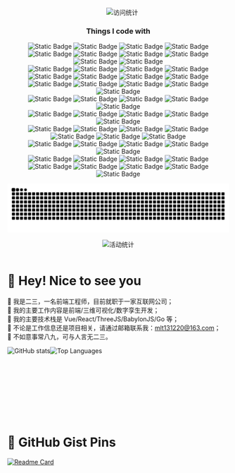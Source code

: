 <div align="center">
  <div>
    <a href="https://www.mhbdng.cn">
      <img src="https://readme-typing-svg.demolab.com?font=Fira+Code&pause=1000&width=435&lines=初见少年拉满弓;不惧岁月不惧风&center=true&size=27"  alt=""/>
    </a>
  </div>

  <div>
    <a href="https://www.mhbdng.cn"><img src="https://img.shields.io/badge/Website-博客-blue"  alt=""/></a>&emsp;
    <img src="https://komarev.com/ghpvc/?username=mlt131220&label=Views&color=339af0&style=flat" alt="访问统计" />
  </div>

  <h3>Things I code with</h3>
  <div>
    <img alt="Static Badge" src="https://img.shields.io/badge/Javascript-8DD6F9?logo=javascript">
    <img alt="Static Badge" src="https://img.shields.io/badge/Typescript-45B8D8?logo=typescript&logoColor=%23fff">
    <img alt="Static Badge" src="https://img.shields.io/badge/Golang-46A2F1?logo=go&logoColor=%23fff">
    <img alt="Static Badge" src="https://img.shields.io/badge/PHP-1A73E8?logo=php&logoColor=%23fff">
    <img alt="Static Badge" src="https://img.shields.io/badge/HTML5-%23E34F26?logo=html5&logoColor=%23fff">
    <img alt="Static Badge" src="https://img.shields.io/badge/CSS3-%231572B6?logo=css3&logoColor=%23fff">
    <img alt="Static Badge" src="https://img.shields.io/badge/WebGL-%23990000?logo=webgl&logoColor=%23fff">
    <img alt="Static Badge" src="https://img.shields.io/badge/WebGPU-%23336699?logoColor=%23fff">
    <img alt="Static Badge" src="https://img.shields.io/badge/WebAssembly-%23654FF0?logo=webassembly&logoColor=%23fff">
    <img alt="Static Badge" src="https://img.shields.io/badge/Markdown-%23000000?logo=markdown&logoColor=%23fff">
    <br />
    <img alt="Static Badge" src="https://img.shields.io/badge/Vue-565656?logo=vuedotjs">
    <img alt="Static Badge" src="https://img.shields.io/badge/React-45B8D8?logo=react&logoColor=%23fff">
    <img alt="Static Badge" src="https://img.shields.io/badge/Jquery-%230769AD?logo=jquery">
    <img alt="Static Badge" src="https://img.shields.io/badge/ThreeJS-430098?logo=threedotjs">
    <img alt="Static Badge" src="https://img.shields.io/badge/BabylonJS-000000">
    <img alt="Static Badge" src="https://img.shields.io/badge/Cesium-%236CADDF?logo=cesium&logoColor=%23fff">
    <img alt="Static Badge" src="https://img.shields.io/badge/ECharts-%23AA344D?logo=apacheecharts&logoColor=%23fff">
    <img alt="Static Badge" src="https://img.shields.io/badge/Axios-%235A29E4?logo=axios&logoColor=%23fff">
    <br/>
    <img alt="Static Badge" src="https://img.shields.io/badge/Sass-%23CC6699?logo=sass&logoColor=%23fff">
    <img alt="Static Badge" src="https://img.shields.io/badge/Less-%231D365D?logo=less&logoColor=%23fff">
    <img alt="Static Badge" src="https://img.shields.io/badge/Tailwind%20CSS-%2306B6D4?logo=tailwindcss&logoColor=%23fff">
    <img alt="Static Badge" src="https://img.shields.io/badge/UnoCSS-%23333333?logo=unocss&logoColor=%23fff">
    <img alt="Static Badge" src="https://img.shields.io/badge/Styled%20Components-%23DB7093?logo=styledcomponents&logoColor=%23fff">
    <br/>
    <img alt="Static Badge" src="https://img.shields.io/badge/Vite-%23646CFF?logo=vite&logoColor=%23fff">
    <img alt="Static Badge" src="https://img.shields.io/badge/Webpack-%238DD6F9?logo=webpack&logoColor=%23fff&color=%23ff">
    <img alt="Static Badge" src="https://img.shields.io/badge/NPM-%23CB3837?logo=npm&logoColor=%23fff">
    <img alt="Static Badge" src="https://img.shields.io/badge/Yarn-%23CB3837?logo=yarn&logoColor=%23fff">
    <img alt="Static Badge" src="https://img.shields.io/badge/PNPM-%23F69220?logo=pnpm&logoColor=%23fff">
    <br />
    <img alt="Static Badge" src="https://img.shields.io/badge/Beego-%230B996E?logoColor=%23fff">
    <img alt="Static Badge" src="https://img.shields.io/badge/Gin-%230B996E?logo=gin&logoColor=%23fff">
    <img alt="Static Badge" src="https://img.shields.io/badge/goquery-%23669DF6?logoColor=%23fff">
    <img alt="Static Badge" src="https://img.shields.io/badge/ThinkPHP-%23EE2624?logoColor=%23fff">
    <img alt="Static Badge" src="https://img.shields.io/badge/Laravel-%23FF2D20?logo=laravel&logoColor=%23fff">
    <br />
    <img alt="Static Badge" src="https://img.shields.io/badge/MySQL-4479A1?logo=mysql&logoColor=%23fff">
    <img alt="Static Badge" src="https://img.shields.io/badge/MongoDB-47A248?logo=mongodb&logoColor=%23fff">
    <img alt="Static Badge" src="https://img.shields.io/badge/PhpMyAdmin-%236C78AF?logo=phpmyadmin&logoColor=%23fff">
    <img alt="Static Badge" src="https://img.shields.io/badge/NGINX-269539?logo=nginx&logoColor=%23fff">
    <img alt="Static Badge" src="https://img.shields.io/badge/Apache-D22128?logo=apachedotorg&logoColor=%23fff">
    <img alt="Static Badge" src="https://img.shields.io/badge/Socket.io-010101?logo=socketdotio&logoColor=%23fff">
    <img alt="Static Badge" src="https://img.shields.io/badge/Docker-2496ED?logo=docker&logoColor=%23fff">
    <br />
    <img alt="Static Badge" src="https://img.shields.io/badge/Git-%23F05032?logo=git&logoColor=%23fff">
    <img alt="Static Badge" src="https://img.shields.io/badge/GitHub-181717?logo=github&logoColor=%23fff">
    <img alt="Static Badge" src="https://img.shields.io/badge/Gitee-%23C71D23?logo=gitee&logoColor=%23fff">
    <img alt="Static Badge" src="https://img.shields.io/badge/GitLab-FCA121?logo=gitlab&logoColor=%23fff">
    <img alt="Static Badge" src="https://img.shields.io/badge/SVN-%2386BC40?logoColor=%23fff">
    <br />
    <img alt="Static Badge" src="https://img.shields.io/badge/WebStorm-000000?logo=webstorm&logoColor=%23fff">
    <img alt="Static Badge" src="https://img.shields.io/badge/GoLand-%23000000?logo=goland&logoColor=%23fff">
    <img alt="Static Badge" src="https://img.shields.io/badge/PhpStorm-%23000000?logo=phpstorm">
    <img alt="Static Badge" src="https://img.shields.io/badge/VSCode-007ACC?logo=visualstudiocode&logoColor=%23fff">
    <img alt="Static Badge" src="https://img.shields.io/badge/Visual%20Studio-%235C2D91?logo=visualstudio">
    <img alt="Static Badge" src="https://img.shields.io/badge/Github%20Copilot-%23000000?logo=githubcopilot&logoColor=%23fff">
    <img alt="Static Badge" src="https://img.shields.io/badge/Postman-FF6C37?logo=postman&logoColor=%23fff">
    <img alt="Static Badge" src="https://img.shields.io/badge/Revit-%23186BFF?logo=autodeskrevit&logoColor=%23fff">
    <img alt="Static Badge" src="https://img.shields.io/badge/AutoCAD-%23186BFF?logo=autocad&logoColor=%23fff">
  </div>

[//]: # (  Snake Code Contribution Map 贪吃蛇代码贡献图 )
  <picture>
    <source media="(prefers-color-scheme: dark)" srcset="https://raw.githubusercontent.com/mlt131220/mlt131220/output/github-contribution-grid-snake-dark.svg" />
    <source media="(prefers-color-scheme: light)" srcset="https://raw.githubusercontent.com/mlt131220/mlt131220/output/github-contribution-grid-snake.svg" />
    <img alt="github-snake" src="https://raw.githubusercontent.com/mlt131220/mlt131220/output/github-contribution-grid-snake-dark.svg" />
  </picture>

  <img src="https://github-readme-activity-graph.vercel.app/graph?username=mlt131220&theme=vue" alt="活动统计"/> 

  <div>&nbsp;</div>
</div>

# 🙋 Hey! Nice to see you
 🌱 我是二三，一名前端工程师，目前就职于一家互联网公司；<br/>
 🌱 我的主要工作内容是前端/三维可视化/数字孪生开发；<br/>
 🌱 我的主要技术栈是 Vue/React/ThreeJS/BabylonJS/Go 等；<br/>
 🌱 不论是工作信息还是项目相关，请通过邮箱联系我：mlt131220@163.com；<br/>
 🌱 不如意事常八九，可与人言无二三。

<div style="display:flex;">
  <img height="160px" alt="GitHub stats" src="https://github-readme-stats.vercel.app/api?username=mlt131220&hide=contribs&show_icons=true&theme=ambient_gradient" />
  <img height="160px" alt="Top Languages" src="https://github-readme-stats.vercel.app/api/top-langs/?username=mlt131220&layout=compact&theme=ambient_gradient" />
</div>


# :poop: GitHub Gist Pins
[![Readme Card](https://github-readme-stats.vercel.app/api/pin/?username=mlt131220&repo=ES-3DEditor&theme=shadow_red)](https://github.com/mlt131220/ES-3DEditor)

